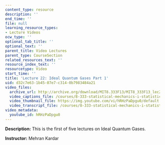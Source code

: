 ```yaml
---
content_type: resource
description: ''
end_time: ''
file: null
learning_resource_types:
- Lecture Videos
ocw_type: ''
optional_tab_title: ''
optional_text: ''
parent_title: Video Lectures
parent_type: CourseSection
related_resources_text: ''
resource_index_text: ''
resourcetype: Video
start_time: ''
title: 'Lecture 22: Ideal Quantum Gases Part 1'
uid: d32c7e63-1b45-07e7-c314-0b7983484a21
video_files:
  archive_url: http://archive.org/download/MIT8.333F13/MIT8_333F13_lec22_300k.mp4
  video_captions_file: /courses/8-333-statistical-mechanics-i-statistical-mechanics-of-particles-fall-2013/fde5ce7b96a65c538b5e153d074484d1_hRHzPaDpgu0.vtt
  video_thumbnail_file: https://img.youtube.com/vi/hRHzPaDpgu0/default.jpg
  video_transcript_file: /courses/8-333-statistical-mechanics-i-statistical-mechanics-of-particles-fall-2013/dd39ab5d8b1f984801987fa01f4ceaa7_hRHzPaDpgu0.pdf
video_metadata:
  youtube_id: hRHzPaDpgu0
---
```


**Description:** This is the first of five lectures on Ideal Quantum Gases.

**Instructor:** Mehran Kardar